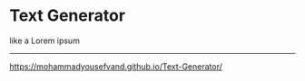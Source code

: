 <h1>Text Generator</h1>

like a Lorem ipsum
<hr />

https://mohammadyousefvand.github.io/Text-Generator/
